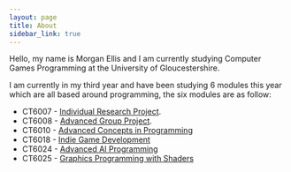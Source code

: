```yaml
---
layout: page
title: About
sidebar_link: true
---
```


Hello, my name is Morgan Ellis and I am currently studying Computer Games Programming at the University of Gloucestershire.

I am currently in my third year and have been studying 6 modules this year which are all based around programming, the six modules are as follow:
* CT6007 - <a href="https://morgansellis.github.io/projects/index/2021/05/30/IRP.html">Individual Research Project</a>.
* CT6008 - <a href="https://morgansellis.github.io/projects/index/2021/05/30/AdvancedGroupProject.html">Advanced Group Project</a>.
* CT6010 - <a href="https://morgansellis.github.io/projects/index/2021/05/30/AdvancedConcepts.html">Advanced Concepts in Programming</a>
* CT6018 - <a href="https://morgansellis.github.io/projects/index/2021/05/30/IndieGame.html">Indie Game Development</a>
* CT6024 - <a href="https://morgansellis.github.io/projects/index/2021/05/30/AdvancedAI.html">Advanced AI Programming</a>
* CT6025 - <a href="https://morgansellis.github.io/projects/index/2021/05/30/GraphicsProgramming.html">Graphics Programming with Shaders</a>
